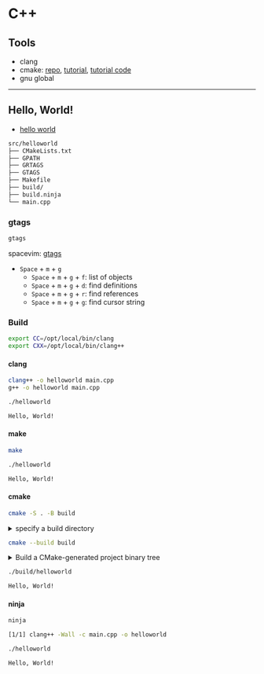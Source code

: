 # C++ 

## Tools

- clang
- cmake: [repo](https://github.com/Kitware/CMake), [tutorial](https://cmake.org/cmake/help/latest/guide/tutorial/index.html), [tutorial code](https://github.com/Kitware/CMake/tree/master/Help/guide/tutorial)
- gnu global

---

## Hello, World!

- [hello world](src/helloworld/main.cpp)

```bash
src/helloworld
├── CMakeLists.txt
├── GPATH
├── GRTAGS
├── GTAGS
├── Makefile
├── build/
├── build.ninja
└── main.cpp
```

### gtags

```bash
gtags
```

spacevim: [gtags](https://spacevim.org/layers/gtags/)

- `Space` + `m` + `g`
  - `Space` + `m` + `g` + `f`: list of objects
  - `Space` + `m` + `g` + `d`: find definitions
  - `Space` + `m` + `g` + `r`: find references
  - `Space` + `m` + `g` + `g`: find cursor string

### Build

```bash
export CC=/opt/local/bin/clang
export CXX=/opt/local/bin/clang++
```

#### clang

```bash
clang++ -o helloworld main.cpp
g++ -o helloworld main.cpp
```

```bash
./helloworld

Hello, World!
```

#### make

```bash
make
```

```bash
./helloworld

Hello, World!
```

#### cmake

```bash
cmake -S . -B build
```

<details>
    <summary>specify a build directory</summary>

```bash
-- The C compiler identification is Clang 14.0.6
-- The CXX compiler identification is Clang 14.0.6
-- Detecting C compiler ABI info
-- Detecting C compiler ABI info - done
-- Check for working C compiler: /opt/local/bin/clang - skipped
-- Detecting C compile features
-- Detecting C compile features - done
-- Detecting CXX compiler ABI info
-- Detecting CXX compiler ABI info - done
-- Check for working CXX compiler: /opt/local/bin/clang++ - skipped
-- Detecting CXX compile features
-- Detecting CXX compile features - done
-- Configuring done
-- Generating done
-- Build files have been written to: cplusplus/src/helloworld/build
```
</details>

```bash
cmake --build build
```

<details>
    <summary>Build a CMake-generated project binary tree</summary>

```bash
[ 50%] Building CXX object CMakeFiles/HelloWorld.dir/main.cpp.o
[100%] Linking CXX executable HelloWorld
[100%] Built target HelloWorld
```

</details>

```bash
./build/helloworld

Hello, World!
```

#### ninja

```bash
ninja

[1/1] clang++ -Wall -c main.cpp -o helloworld
```

```bash
./helloworld

Hello, World!
```

